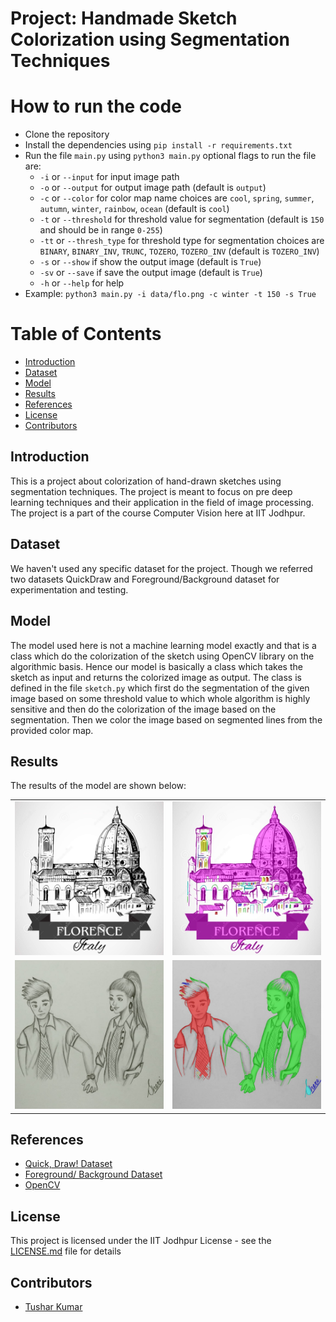 # Project: Handmade Sketch Colorization using Segmentation Techniques

# How to run the code

<!-- list -->

- Clone the repository
- Install the dependencies using `pip install -r requirements.txt`
- Run the file `main.py` using `python3 main.py` optional flags to run the file are:
  - `-i` or `--input` for input image path
  - `-o` or `--output` for output image path (default is `output`)
  - `-c` or `--color` for color map name choices are `cool`, `spring`, `summer`, `autumn`, `winter`, `rainbow`, `ocean` (default is `cool`)
  - `-t` or `--threshold` for threshold value for segmentation (default is `150` and should be in range `0-255`)
  - `-tt` or `--thresh_type` for threshold type for segmentation choices are `BINARY`, `BINARY_INV`, `TRUNC`, `TOZERO`, `TOZERO_INV` (default is `TOZERO_INV`)
  - `-s` or `--show` if show the output image (default is `True`)
  - `-sv` or `--save` if save the output image (default is `True`)
  - `-h` or `--help` for help
- Example: `python3 main.py -i data/flo.png -c winter -t 150 -s True`

# Table of Contents

<!-- list -->

- [Introduction](#introduction)
- [Dataset](#dataset)
- [Model](#model)
- [Results](#results)
- [References](#references)
- [License](#license)
- [Contributors](#contributors)

## Introduction

This is a project about colorization of hand-drawn sketches using segmentation techniques. The project is meant to focus on pre deep learning techniques and their application in the field of image processing. The project is a part of the course Computer Vision here at IIT Jodhpur.

## Dataset

We haven't used any specific dataset for the project. Though we referred two datasets QuickDraw and Foreground/Background dataset for experimentation and testing.

## Model

The model used here is not a machine learning model exactly and that is a class which do the colorization of the sketch using OpenCV library on the algorithmic basis. Hence our model is basically a class which takes the sketch as input and returns the colorized image as output. The class is defined in the file `sketch.py` which first do the segmentation of the given image based on some threshold value to which whole algorithm is highly sensitive and then do the colorization of the image based on the segmentation. Then we color the image based on segmented lines from the provided color map.

## Results

The results of the model are shown below:

<!-- show two images one is the sketch and other is the colorized image side by side. -->
<table>
  <tr>
    <td><img src="data/flo.png" alt="Sketch" style="width: 40vw;"/></td>
    <td><img src="output/flo/cool.jpg" alt="Colorized" style="width: 40vw;"/></td>
  </tr>
  <tr>
    <td><img src="data/cpl.jpg" alt="Sketch" style="width: 40vw;"/></td>
    <td><img src="output/cpl/cool.jpg" alt="Colorized" style="width: 40vw;"/></td>
  </tr>
</table>

## References

- [Quick, Draw! Dataset](https://quickdraw.withgoogle.com/)
- [Foreground/ Background Dataset](https://github.com/SketchyScene/SketchySceneColorization/tree/master/Instance_Matching)
- [OpenCV](https://docs.opencv.org/4.x/d6/d00/tutorial_py_root.html)

## License

This project is licensed under the IIT Jodhpur License - see the [LICENSE.md](LICENSE.md) file for details

## Contributors

- [Tushar Kumar](https://github.com/vincit0re)
